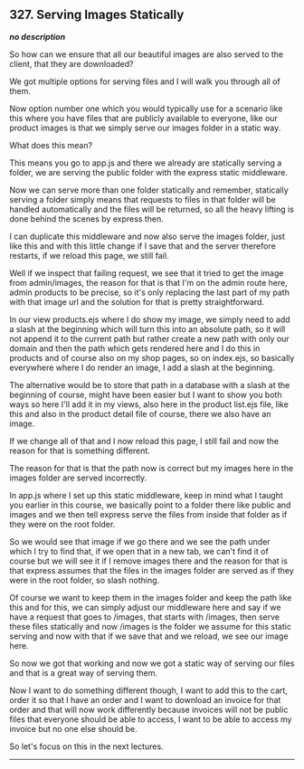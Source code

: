 ## 327. Serving Images Statically

<strong><em>no description</em></strong>

So how can we ensure that all our beautiful images are also served to the
client, that they are downloaded? 

We got multiple options for serving files and I will walk you through all of
them. 

Now option number one which you would typically use for a scenario like this
where you have files that are publicly available to everyone, like our product
images is that we simply serve our images folder in a static way. 

What does this mean? 

This means you go to app.js and there we already are statically serving a
folder, we are serving the public folder with the express static middleware. 

Now we can serve more than one folder statically and remember, statically
serving a folder simply means that requests to files in that folder will be
handled automatically and the files will be returned, so all the heavy lifting
is done behind the scenes by express then. 

I can duplicate this middleware and now also serve the images folder, just like
this and with this little change if I save that and the server therefore
restarts, if we reload this page, we still fail. 

Well if we inspect that failing request, we see that it tried to get the image
from admin/images, the reason for that is that I'm on the admin route here,
admin products to be precise, so it's only replacing the last part of my path
with that image url and the solution for that is pretty straightforward. 

In our view products.ejs where I do show my image, we simply need to add a slash
at the beginning which will turn this into an absolute path, so it will not
append it to the current path but rather create a new path with only our domain
and then the path which gets rendered here and I do this in products and of
course also on my shop pages, so on index.ejs, so basically everywhere where I
do render an image, I add a slash at the beginning. 

The alternative would be to store that path in a database with a slash at the
beginning of course, might have been easier but I want to show you both ways so
here I'll add it in my views, also here in the product list.ejs file, like this
and also in the product detail file of course, there we also have an image. 

If we change all of that and I now reload this page, I still fail and now the
reason for that is something different. 

The reason for that is that the path now is correct but my images here in the
images folder are served incorrectly. 

In app.js where I set up this static middleware, keep in mind what I taught you
earlier in this course, we basically point to a folder there like public and
images and we then tell express serve the files from inside that folder as if
they were on the root folder. 

So we would see that image if we go there and we see the path under which I try
to find that, if we open that in a new tab, we can't find it of course but we
will see it if I remove images there and the reason for that is that express
assumes that the files in the images folder are served as if they were in the
root folder, so slash nothing. 

Of course we want to keep them in the images folder and keep the path like this
and for this, we can simply adjust our middleware here and say if we have a
request that goes to /images, that starts with /images, then serve these files
statically and now /images is the folder we assume for this static serving and
now with that if we save that and we reload, we see our image here. 

So now we got that working and now we got a static way of serving our files and
that is a great way of serving them. 

Now I want to do something different though, I want to add this to the cart,
order it so that I have an order and I want to download an invoice for that
order and that will now work differently because invoices will not be public
files that everyone should be able to access, I want to be able to access my
invoice but no one else should be. 

So let's focus on this in the next lectures. 

---
